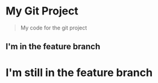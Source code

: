 # My Git Project

> My code for the git project

## I'm in the feature branch

# I'm still in the feature branch